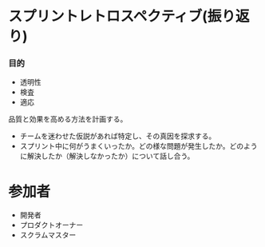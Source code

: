 スプリントレトロスペクティブ(振り返り)
=====

### 目的

* 透明性
* 検査
* 適応

品質と効果を高める方法を計画する。

* チームを迷わせた仮説があれば特定し、その真因を探求する。
* スプリント中に何がうまくいったか。どの様な問題が発生したか。どのように解決したか（解決しなかったか）について話し合う。

# 参加者

* 開発者
* プロダクトオーナー
* スクラムマスター

